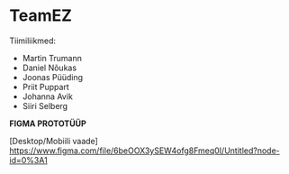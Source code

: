 # TeamEZ

Tiimiliikmed:
- Martin Trumann
- Daniel Nõukas
- Joonas Püüding
- Priit Puppart
- Johanna Avik
- Siiri Selberg

**FIGMA PROTOTÜÜP**

[Desktop/Mobiili vaade] https://www.figma.com/file/6beOOX3ySEW4ofg8Fmeq0I/Untitled?node-id=0%3A1
